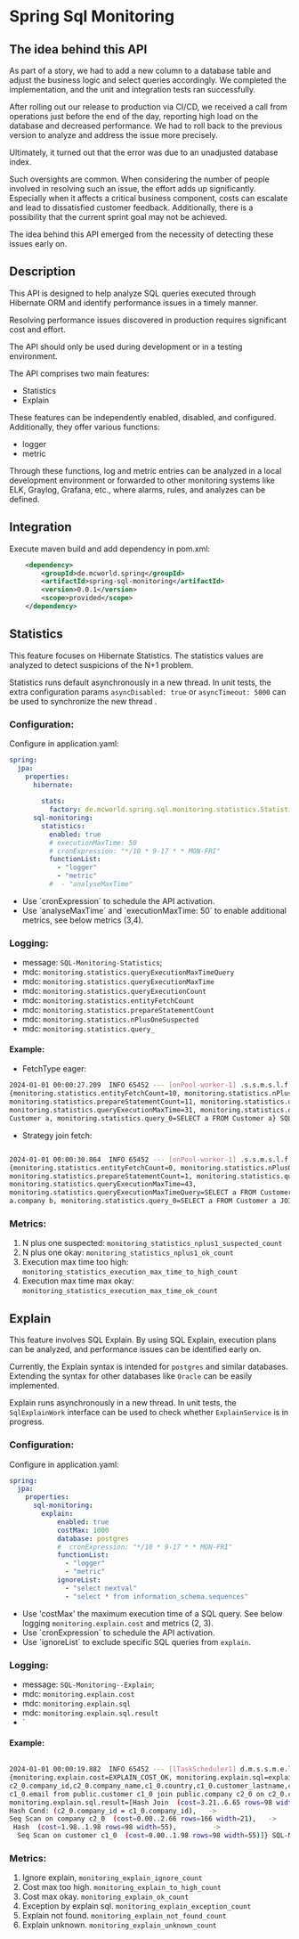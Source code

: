 # Spring Sql Monitoring

## The idea behind this API

As part of a story, we had to add a new column to a database table and adjust the business logic and select queries 
accordingly. We completed the implementation, and the unit and integration tests ran successfully.

After rolling out our release to production via CI/CD, we received a call from operations just before 
the end of the day, reporting high load on the database and decreased performance. We had to roll back to 
the previous version to analyze and address the issue more precisely.

Ultimately, it turned out that the error was due to an unadjusted database index.

Such oversights are common. When considering the number of people involved in resolving such an issue, 
the effort adds up significantly. Especially when it affects a critical business component, costs can escalate 
and lead to dissatisfied customer feedback. Additionally, there is a possibility that the current sprint goal 
may not be achieved.

The idea behind this API emerged from the necessity of detecting these issues early on.

## Description

This API is designed to help analyze SQL queries executed through Hibernate ORM and identify performance
issues in a timely manner.

Resolving performance issues discovered in production requires significant cost and effort.

The API should only be used during development or in a testing environment.

The API comprises two main features:
* Statistics
* Explain

These features can be independently enabled, disabled, and configured. Additionally, they offer various functions:
* logger
* metric

Through these functions, log and metric entries can be analyzed in a local development environment or forwarded
to other monitoring systems like ELK, Graylog, Grafana, etc., where alarms, rules, and analyzes can be defined.

## Integration

Execute maven build and add dependency in pom.xml:

```xml
    <dependency>
        <groupId>de.mcworld.spring</groupId>
        <artifactId>spring-sql-monitoring</artifactId>
        <version>0.0.1</version>
        <scope>provided</scope>
    </dependency>
```

## Statistics

This feature focuses on Hibernate Statistics. The statistics values are analyzed to detect suspicions of the N+1 problem.

Statistics runs default asynchronously in a new thread. In unit tests, the extra configuration params 
`asyncDisabled: true` or `asyncTimeout: 5000` can be used to synchronize the new thread .

### Configuration:

Configure in application.yaml:

```yaml
spring:  
  jpa:
    properties:
      hibernate:
        
        stats:
          factory: de.mcworld.spring.sql.monitoring.statistics.StatisticsLogFactory
      sql-monitoring:
        statistics:
          enabled: true
          # executionMaxTime: 50
          # cronExpression: "*/10 * 9-17 * * MON-FRI"
          functionList:
            - "logger"
            - "metric"
          #  - "analyseMaxTime"
```

* Use ´cronExpression´ to schedule the API activation.
* Use ´analyseMaxTime´ and ´executionMaxTime: 50´ to enable additional metrics, see below metrics (3,4).

### Logging:

* message: `SQL-Monitoring-Statistics`;
* mdc: `monitoring.statistics.queryExecutionMaxTimeQuery`
* mdc: `monitoring.statistics.queryExecutionMaxTime`
* mdc: `monitoring.statistics.queryExecutionCount`
* mdc: `monitoring.statistics.entityFetchCount`
* mdc: `monitoring.statistics.prepareStatementCount`
* mdc: `monitoring.statistics.nPlusOneSuspected`
* mdc: `monitoring.statistics.query_`

#### Example:
* FetchType eager:

```bash
2024-01-01 00:00:27.209  INFO 65452 --- [onPool-worker-1] .s.s.m.s.l.f.SqlStatisticsLoggerFunction : 
{monitoring.statistics.entityFetchCount=10, monitoring.statistics.nPlusOneSuspected=true, 
monitoring.statistics.prepareStatementCount=11, monitoring.statistics.queryExecutionCount=1, 
monitoring.statistics.queryExecutionMaxTime=31, monitoring.statistics.queryExecutionMaxTimeQuery=SELECT a FROM 
Customer a, monitoring.statistics.query_0=SELECT a FROM Customer a} SQL-Monitoring-Statistics
```
* Strategy join fetch:
```bash

2024-01-01 00:00:30.864  INFO 65452 --- [onPool-worker-1] .s.s.m.s.l.f.SqlStatisticsLoggerFunction : 
{monitoring.statistics.entityFetchCount=0, monitoring.statistics.nPlusOneSuspected=false, 
monitoring.statistics.prepareStatementCount=1, monitoring.statistics.queryExecutionCount=1, 
monitoring.statistics.queryExecutionMaxTime=43, 
monitoring.statistics.queryExecutionMaxTimeQuery=SELECT a FROM Customer a JOIN FETCH 
a.company b, monitoring.statistics.query_0=SELECT a FROM Customer a JOIN FETCH a.company b} SQL-Monitoring-Statistics
```
### Metrics:

1. N plus one suspected: `monitoring_statistics_nplus1_suspected_count`
2. N plus one okay: `monitoring_statistics_nplus1_ok_count`
3. Execution max time too high: `monitoring_statistics_execution_max_time_to_high_count`
4. Execution max time max okay: `monitoring_statistics_execution_max_time_ok_count`

## Explain

This feature involves SQL Explain. By using SQL Explain, execution plans can be analyzed, and performance issues can
be identified early on.

Currently, the Explain syntax is intended for `postgres` and similar databases. Extending the syntax for other databases
like `Oracle` can be easily implemented.

Explain runs asynchronously in a new thread. In unit tests, the `SqlExplainWork` interface can be used to check 
whether `ExplainService` is in progress.

### Configuration:

Configure in application.yaml:

```yaml
spring:  
  jpa:
    properties:      
      sql-monitoring:
        explain:
            enabled: true
            costMax: 1000
            database: postgres
            #  cronExpression: "*/10 * 9-17 * * MON-FRI"
            functionList:
              - "logger"
              - "metric"
            ignoreList:
              - "select nextval"
              - "select * from information_schema.sequences"
```

* Use 'costMax' the maximum execution time of a SQL query. See below logging `monitoring.explain.cost`
  and metrics (2, 3).
* Use ´cronExpression´ to schedule the API activation.
* Use ´ignoreList´ to exclude specific SQL queries from `explain`.

### Logging:

* message: `SQL-Monitoring--Explain`;
* mdc: `monitoring.explain.cost`
* mdc: `monitoring.explain.sql`
* mdc: `monitoring.explain.sql.result`
* ´
#### Example:
```bash

2024-01-01 00:00:19.882  INFO 65452 --- [lTaskScheduler1] d.m.s.s.m.e.l.f.SqlExplainLoggerFunction : 
{monitoring.explain.cost=EXPLAIN_COST_OK, monitoring.explain.sql=explain select c1_0.customer_id,
c2_0.company_id,c2_0.company_name,c1_0.country,c1_0.customer_lastname,c1_0.customer_name,
c1_0.email from public.customer c1_0 join public.company c2_0 on c2_0.company_id=c1_0.company_id, 
monitoring.explain.sql.result=[Hash Join  (cost=3.21..6.65 rows=98 width=72),   
Hash Cond: (c2_0.company_id = c1_0.company_id),   ->  
Seq Scan on company c2_0  (cost=0.00..2.66 rows=166 width=21),   -> 
 Hash  (cost=1.98..1.98 rows=98 width=55),         -> 
  Seq Scan on customer c1_0  (cost=0.00..1.98 rows=98 width=55)]} SQL-Monitoring-Explain
```
### Metrics:

1. Ignore explain, `monitoring_explain_ignore_count`
2. Cost max too high. `monitoring_explain_to_high_count`
3. Cost max okay. `monitoring_explain_ok_count`
4. Exception by explain sql. `monitoring_explain_exception_count`
5. Explain not found. `monitoring_explain_not_found_count`
6. Explain unknown. `monitoring_explain_unknown_count`
